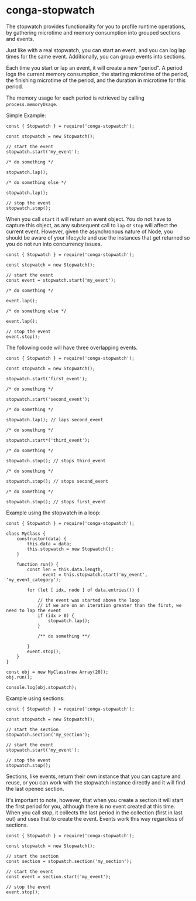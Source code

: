conga-stopwatch
===============

The stopwatch provides functionality for you to profile runtime operations, 
by gathering microtime and memory consumption into grouped sections 
and events.

Just like with a real stopwatch, you can start an event, and you can log lap times 
for the same event.  Additionally, you can group events into sections.

Each time you start or lap an event, it will create a new "period".  A period logs 
the current memory consumption, the starting microtime of the period, 
the finishing microtime of the period, and the duration in microtime for this period. 

The memory usage for each period is retrieved by calling `process.memoryUsage`.

Simple Example:

```
const { Stopwatch } = require('conga-stopwatch');
 
const stopwatch = new Stopwatch();
 
// start the event
stopwatch.start('my_event');
 
/* do something */
 
stopwatch.lap();
 
/* do something else */
 
stopwatch.lap();
 
// stop the event
stopwatch.stop();
```

When you call `start` it will return an event object.  You do not have to capture this 
object, as any subsequent call to `lap` or `stop` will affect the current event.  However,
given the asynchronous nature of Node, you should be aware of your lifecycle and use the 
instances that get returned so you do not run into concurrency issues.

```
const { Stopwatch } = require('conga-stopwatch');
 
const stopwatch = new Stopwatch();
 
// start the event
const event = stopwatch.start('my_event');
 
/* do something */
 
event.lap();
 
/* do something else */
 
event.lap();
 
// stop the event
event.stop();
```

The following code will have three overlapping events.

```
const { Stopwatch } = require('conga-stopwatch');
 
const stopwatch = new Stopwatch();
 
stopwatch.start('first_event');
 
/* do something */
 
stopwatch.start('second_event');
 
/* do something */
 
stopwatch.lap(); // laps second_event
 
/* do something */
 
stopwatch.start*('third_event');
 
/* do something */
 
stopwatch.stop(); // stops third_event
 
/* do something */
 
stopwatch.stop(); // stops second_event
 
/* do something */
 
stopwatch.stop(); // stops first_event
```

Example using the stopwatch in a loop:

```
const { Stopwatch } = require('conga-stopwatch');
 
class MyClass {
    constructor(data) {
        this.data = data;
        this.stopwatch = new Stopwatch();
    }
 
    function run() {
        const len = this.data.length,
              event = this.stopwatch.start('my_event', 'my_event_category');
 
        for (let [ idx, node ] of data.entries()) {
            
            // the event was started above the loop
            // if we are on an iteration greater than the first, we need to lap the event
            if (idx > 0) {
                stopwatch.lap();
            }
            
            /** do something **/
 
        }
        event.stop();
    }
}
 
const obj = new MyClass(new Array(20));
obj.run();
 
console.log(obj.stopwatch);
```

Example using sections:

```
const { Stopwatch } = require('conga-stopwatch');
 
const stopwatch = new Stopwatch();
 
// start the section
stopwatch.section('my_section');
 
// start the event
stopwatch.start('my_event');
 
// stop the event
stopwatch.stop();
```

Sections, like events, return their own instance that you can capture and reuse, or you can work with 
the stopwatch instance directly and it will find the last opened section.

It's important to note, however, that when you create a section it will start the first period for you, although there 
is no event created at this time.  When you call stop, it collects the last period in the collection (first in last out) 
and uses that to create the event.  Events work this way regardless of sections.

```
const { Stopwatch } = require('conga-stopwatch');
 
const stopwatch = new Stopwatch();
 
// start the section
const section = stopwatch.section('my_section');
 
// start the event
const event = section.start('my_event');
 
// stop the event
event.stop();
```
